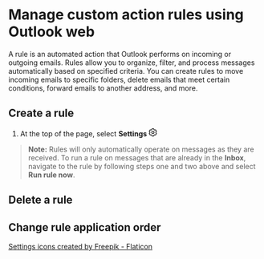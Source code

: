 # Manage custom action rules using Outlook web

A rule is an automated action that Outlook performs on incoming or outgoing emails. Rules allow you to organize, filter, and process messages automatically based on specified criteria. You can create rules to move incoming emails to specific folders, delete emails that meet certain conditions, forward emails to another address, and more.

## Create a rule

1. At the top of the page, select **Settings** ![gear icon](Images/setting.png) 


> **Note:** Rules will only automatically operate on messages as they are received. To run a rule on messages that are already in the **Inbox**, navigate to the rule by following steps one and two above and select **Run rule now**. 

## Delete a rule


## Change rule application order



<a href="https://www.flaticon.com/free-icons/settings" title="settings icons">Settings icons created by Freepik - Flaticon</a>
